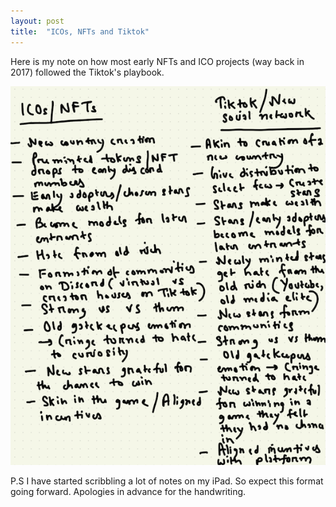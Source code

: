 ```yaml
---
layout: post
title:  "ICOs, NFTs and Tiktok"
---
```


Here is my note on how most early NFTs and ICO projects (way back in 2017) followed the Tiktok's playbook.

![ICO NFT playbook](/assets/img/ico_nft.png)

P.S I have started scribbling a lot of notes on my iPad. So expect this format going forward. Apologies in advance for the handwriting. 
